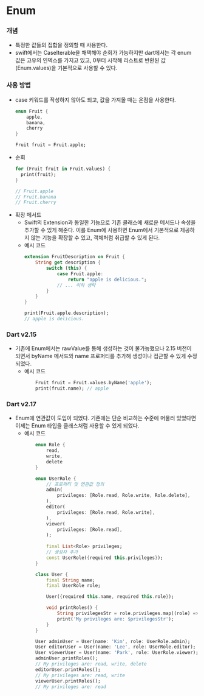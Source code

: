# Enum
### 개념
* 특정한 값들의 집합을 정의할 때 사용한다.
* swift에서는 CaseIterable을 채택해야 순회가 가능하지만 dart에서는 각 enum 값은 고유의 인덱스를 가지고 있고, 0부터 시작해 리스트로 반환된 값(Enum.values)을 기본적으로 사용할 수 있다.

### 사용 방법
* case 키워드를 작성하지 않아도 되고, 값을 가져올 때는 온점을 사용한다.
    ```dart
    enum Fruit {
        apple,
        banana,
        cherry
    }

    Fruit fruit = Fruit.apple;
    ```
* 순회
  ```dart
  for (Fruit fruit in Fruit.values) {
    print(fruit);
  }

  // Fruit.apple
  // Fruit.banana
  // Fruit.cherry
  ```
* 확장 메서드
  * Swift의 Extension과 동일한 기능으로 기존 클래스에 새로운 메서드나 속성을 추가할 수 있게 해준다. 이를 Enum에 사용하면 Enum에서 기본적으로 제공하지 않는 기능을 확장할 수 있고, 객체처럼 취급할 수 있게 된다.
  * 예시 코드
    ```dart
    extension FruitDescription on Fruit {
        String get description {
            switch (this) {
                case Fruit.apple:
                    return "apple is delicious.";
                // ... 이하 생략
            }
        }
    }

    print(Fruit.apple.description);
    // apple is delicious.
    ```

### Dart v2.15
* 기존에 Enum에서는 rawValue를 통해 생성하는 것이 불가능했으나 2.15 버전이 되면서 byName 메서드와 name 프로퍼티를 추가해 생성이나 접근할 수 있게 수정되었다.
  * 예시 코드
    ```dart
        Fruit fruit = Fruit.values.byName('apple');
        print(fruit.name); // apple
    ```

### Dart v2.17
* Enum에 연관값이 도입이 되었다. 기존에는 단순 비교하는 수준에 머물러 있었다면 이제는 Enum 타입을 클래스처럼 사용할 수 있게 되었다.
  * 예시 코드
    ```dart
        enum Role {
            read,
            write,
            delete
        }

        enum UserRole {
            // 프로퍼티 및 연관값 정의
            admin(
                privileges: [Role.read, Role.write, Role.delete],
            ),
            editor(
                privileges: [Role.read, Role.write],
            ),
            viewer(
                privileges: [Role.read],
            );
            
            final List<Role> privileges;
            // 생성자 추가
            const UserRole({required this.privileges});
        }

        class User {
            final String name;
            final UserRole role;

            User({required this.name, required this.role});

            void printRoles() {
                String privilegesStr = role.privileges.map((role) => role.name).join(', ');
                print('My privileges are: $privilegesStr');
            }
        }

        User adminUser = User(name: 'Kim', role: UserRole.admin);
        User editorUser = User(name: 'Lee', role: UserRole.editor);
        User viewerUser = User(name: 'Park', role: UserRole.viewer);
        adminUser.printRoles(); 
        // My privileges are: read, write, delete
        editorUser.printRoles();
        // My privileges are: read, write
        viewerUser.printRoles();
        // My privileges are: read
    ```
